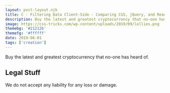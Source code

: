```yaml
---
layout: post-layout.njk
title: C - Filtering Data Client-Side - Comparing CSS, jQuery, and React
description: Buy the latest and greatest cryptocurrency that no-one has heard of.
image: https://css-tricks.com/wp-content/uploads/2019/09/lollies.png
themebg: '#21212b'
themefg: '#ffffff'
date: 2019-06-01
tags: ['creation']
---
```

<!-- Excerpt Start -->
Buy the latest and greatest cryptocurrency that no-one has heard of.
<!-- Excerpt End -->
 
## Legal Stuff
We do not accept any liability for any loss or damage.
